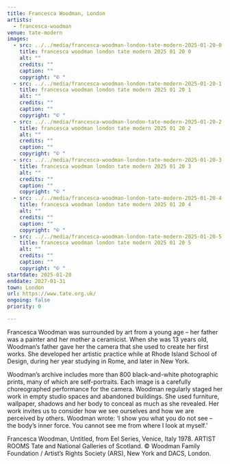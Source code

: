 ```yaml
---
title: Francesca Woodman, London
artists:
  - francesca-woodman
venue: tate-modern
images:
  - src: ../../media/francesca-woodman-london-tate-modern-2025-01-20-0.webp
    title: francesca woodman london tate modern 2025 01 20 0
    alt: ""
    credits: ""
    caption: ""
    copyright: "© "
  - src: ../../media/francesca-woodman-london-tate-modern-2025-01-20-1.webp
    title: francesca woodman london tate modern 2025 01 20 1
    alt: ""
    credits: ""
    caption: ""
    copyright: "© "
  - src: ../../media/francesca-woodman-london-tate-modern-2025-01-20-2.webp
    title: francesca woodman london tate modern 2025 01 20 2
    alt: ""
    credits: ""
    caption: ""
    copyright: "© "
  - src: ../../media/francesca-woodman-london-tate-modern-2025-01-20-3.webp
    title: francesca woodman london tate modern 2025 01 20 3
    alt: ""
    credits: ""
    caption: ""
    copyright: "© "
  - src: ../../media/francesca-woodman-london-tate-modern-2025-01-20-4.webp
    title: francesca woodman london tate modern 2025 01 20 4
    alt: ""
    credits: ""
    caption: ""
    copyright: "© "
  - src: ../../media/francesca-woodman-london-tate-modern-2025-01-20-5.webp
    title: francesca woodman london tate modern 2025 01 20 5
    alt: ""
    credits: ""
    caption: ""
    copyright: "© "
startdate: 2025-01-20
enddate: 2027-01-31
town: London
url: https://www.tate.org.uk/
ongoing: false
priority: 0

---
```


Francesca Woodman was surrounded by art from a young age – her father was a painter and her mother a ceramicist. When she was 13 years old, Woodman’s father gave her the camera that she used to create her first works. She developed her artistic practice while at Rhode Island School of Design, during her year studying in Rome, and later in New York.

Woodman’s archive includes more than 800 black-and-white photographic prints, many of which are self-portraits. Each image is a carefully choreographed performance for the camera. Woodman regularly staged her work in empty studio spaces and abandoned buildings. She used furniture, wallpaper, shadows and her body to conceal as much as she revealed. Her work invites us to consider how we see ourselves and how we are perceived by others. Woodman wrote: ‘I show you what you do not see – the body’s inner force. You cannot see me from where I look at myself.’

Francesca Woodman, Untitled, from Eel Series, Venice, Italy 1978. ARTIST ROOMS Tate and National Galleries of Scotland. © Woodman Family Foundation / Artist’s Rights Society (ARS), New York and DACS, London.